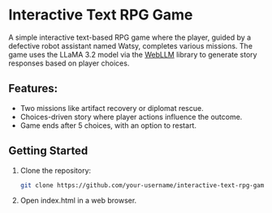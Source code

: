 # Interactive Text RPG Game

A simple interactive text-based RPG game where the player, guided by a defective robot assistant named Watsy, completes various missions. The game uses the LLaMA 3.2 model via the [WebLLM](https://github.com/mlc-ai/web-llm) library to generate story responses based on player choices.

## Features:
- Two missions like artifact recovery or diplomat rescue.
- Choices-driven story where player actions influence the outcome.
- Game ends after 5 choices, with an option to restart.

## Getting Started

1. Clone the repository:
   ```bash
   git clone https://github.com/your-username/interactive-text-rpg-game.git
2. Open index.html in a web browser.


